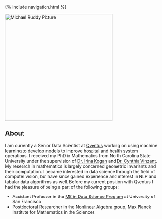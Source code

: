 {% include navigation.html %}

<img style="float: center;" src="docs/assets/images/website_photo_ruddy.jpg" alt="Michael Ruddy Picture" width="350"/>

## About

I am currently a Senior Data Scientist at [Qventus](https://qventus.com) working on using machine learning to develop models to improve hospital and health system operations. I received my PhD in Mathematics from North Carolina State University under the supervision of [Dr. Irina Kogan](https://iakogan.math.ncsu.edu) and [Dr. Cynthia Vinzant](http://sites.math.washington.edu/~vinzant/). My research in mathematics is largely concerned geometric invariants and their computation. I became interested in data science through the field of computer vision, but have since gained experience and interest in NLP and tabular data algorithms as well. Before my current position with Qventus I had the pleasure of being a part of the following groups:
* Assistant Professor in the [MS in Data Science Program](https://www.usfca.edu/arts-sciences/graduate-programs/data-science) at University of San Francisco
* Postdoctoral Researcher in the [Nonlinear Algebra group](https://www.mis.mpg.de/nlalg/research.html), Max Planck Institute for Mathematics in the Sciences
